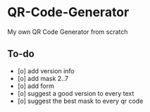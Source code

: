 # QR-Code-Generator
My own QR Code Generator from scratch

## To-do
- [o] add version info
- [o] add mask 2..7
- [o] add form
- [o] suggest a good version to every text
- [o] suggest the best mask to every qr code